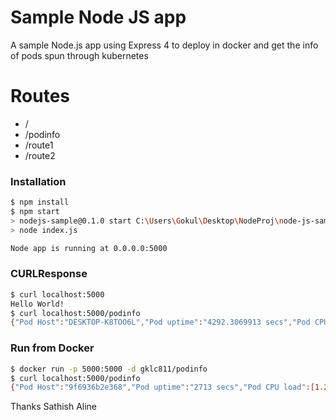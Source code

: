 # Sample Node JS app
A sample Node.js app using Express 4 to deploy in docker and get the info of pods spun through kubernetes

# Routes
  - / 
  - /podinfo
  - /route1
  - /route2

### Installation

```sh
$ npm install 
$ npm start
> nodejs-sample@0.1.0 start C:\Users\Gokul\Desktop\NodeProj\node-js-sample
> node index.js

Node app is running at 0.0.0.0:5000
```
### CURLResponse

```sh
$ curl localhost:5000
Hello World!
$ curl localhost:5000/podinfo
{"Pod Host":"DESKTOP-K8TOO6L","Pod uptime":"4292.3069913 secs","Pod CPU load":[0,0,0],"Pod Total Memory":"63.92 GB","Pod Free Memory":"56.93 GB"}
```
### Run from Docker

```sh
$ docker run -p 5000:5000 -d gklc811/podinfo
$ curl localhost:5000/podinfo
{"Pod Host":"9f6936b2e368","Pod uptime":"2713 secs","Pod CPU load":[1.24951171875,0.4482421875,0.23583984375],"Pod Total Memory":"7.64 GB","Pod Free Memory":"5.93 GB","Pod CPU Count":4}
```

Thanks
Sathish
Aline
